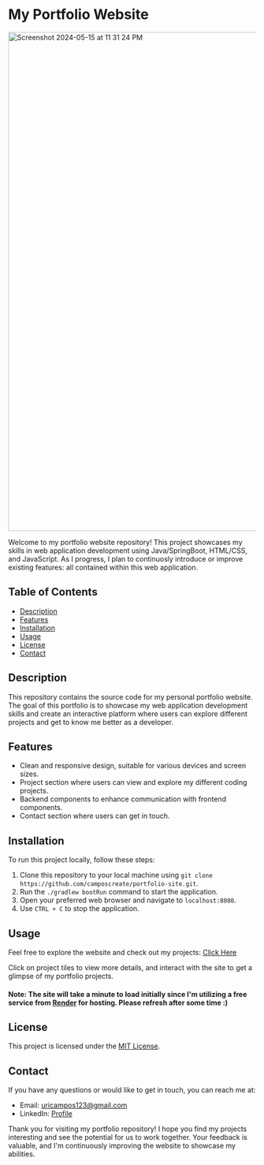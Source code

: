 
# My Portfolio Website

<img width="1012" alt="Screenshot 2024-05-15 at 11 31 24 PM" src="https://github.com/camposcreate/portfolio-site/assets/29357264/717344ca-befd-42fd-8e6e-3f053cef4677">

Welcome to my portfolio website repository! This project showcases my skills in web application development using Java/SpringBoot, HTML/CSS, and JavaScript. As I progress, I plan to continuosly introduce or improve existing features: all contained within this web application.

## Table of Contents

- [Description](#description)
- [Features](#features)
- [Installation](#installation)
- [Usage](#usage)
- [License](#license)
- [Contact](#contact)

## Description

This repository contains the source code for my personal portfolio website. The goal of this portfolio is to showcase my web application development skills and create an interactive platform where users can explore different projects and get to know me better as a developer.

## Features

- Clean and responsive design, suitable for various devices and screen sizes.
- Project section where users can view and explore my different coding projects.
- Backend components to enhance communication with frontend components.
- Contact section where users can get in touch.

## Installation

To run this project locally, follow these steps:

1. Clone this repository to your local machine using `git clone https://github.com/camposcreate/portfolio-site.git`.
2. Run the `./gradlew bootRun` command to start the application.
3. Open your preferred web browser and navigate to `localhost:8080`.
4. Use `CTRL + C` to stop the application.

## Usage

Feel free to explore the website and check out my projects: [Click Here](https://web-app-ub20.onrender.com)

Click on project tiles to view more details, and interact with the site to get a glimpse of my portfolio projects.

#### Note: The site will take a minute to load initially since I'm utilizing a free service from [Render](https://render.com) for hosting. Please refresh after some time :)

## License

This project is licensed under the [MIT License](LICENSE).

## Contact

If you have any questions or would like to get in touch, you can reach me at:
- Email: uricampos123@gmail.com
- LinkedIn: [Profile](https://www.linkedin.com/in/uriel-campos-a76838214/)

Thank you for visiting my portfolio repository! I hope you find my projects interesting and see the potential for us to work together. Your feedback is valuable, and I'm continuously improving the website to showcase my abilities.
